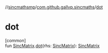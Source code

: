 //[sincmathsmp](../../index.md)/[com.github.gallvp.sincmaths](index.md)/[dot](dot.md)

# dot

[common]\
fun [SincMatrix](-sinc-matrix/index.md).[dot](dot.md)(rhs: [SincMatrix](-sinc-matrix/index.md)): [SincMatrix](-sinc-matrix/index.md)
